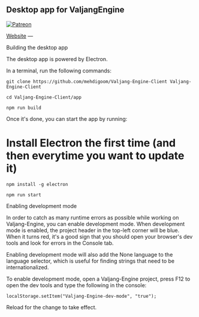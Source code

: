 ## Desktop app for ValjangEngine


[![Patreon](https://img.shields.io/badge/patreon-support%20us-brightgreen.svg)](https://www.patreon.com/valjang)

[Website](http://Valjang.fr/) —

Building the desktop app

The desktop app is powered by Electron.

In a terminal, run the following commands:

`git clone https://github.com/mehdigoom/Valjang-Engine-Client Valjang-Engine-Client`

`cd Valjang-Engine-Client/app`

`npm run build`

Once it's done, you can start the app by running:

# Install Electron the first time (and then everytime you want to update it)
`npm install -g electron`

`npm run start`

Enabling development mode

In order to catch as many runtime errors as possible while working on Valjang-Engine, you can enable development mode. When development mode is enabled, the project header in the top-left corner will be blue. When it turns red, it's a good sign that you should open your browser's dev tools and look for errors in the Console tab.

Enabling development mode will also add the None language to the language selector, which is useful for finding strings that need to be internationalized.

To enable development mode, open a Valjang-Engine project, press F12 to open the dev tools and type the following in the console:

`localStorage.setItem("Valjang-Engine-dev-mode", "true");`

Reload for the change to take effect.


